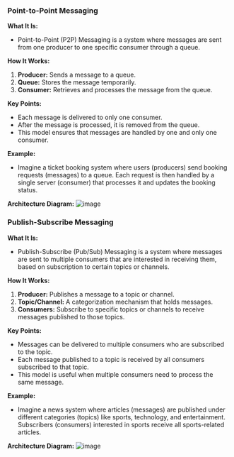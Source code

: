### Point-to-Point Messaging

**What It Is:**
- Point-to-Point (P2P) Messaging is a system where messages are sent from one producer to one specific consumer through a queue.

**How It Works:**
1. **Producer:** Sends a message to a queue.
2. **Queue:** Stores the message temporarily.
3. **Consumer:** Retrieves and processes the message from the queue.

**Key Points:**
- Each message is delivered to only one consumer.
- After the message is processed, it is removed from the queue.
- This model ensures that messages are handled by one and only one consumer.

**Example:**
- Imagine a ticket booking system where users (producers) send booking requests (messages) to a queue. Each request is then handled by a single server (consumer) that processes it and updates the booking status.

**Architecture Diagram:**
![image](https://github.com/user-attachments/assets/2d00eaf0-af2d-4c69-9ff0-9cf4804d6ee1)

### Publish-Subscribe Messaging

**What It Is:**
- Publish-Subscribe (Pub/Sub) Messaging is a system where messages are sent to multiple consumers that are interested in receiving them, based on subscription to certain topics or channels.

**How It Works:**
1. **Producer:** Publishes a message to a topic or channel.
2. **Topic/Channel:** A categorization mechanism that holds messages.
3. **Consumers:** Subscribe to specific topics or channels to receive messages published to those topics.

**Key Points:**
- Messages can be delivered to multiple consumers who are subscribed to the topic.
- Each message published to a topic is received by all consumers subscribed to that topic.
- This model is useful when multiple consumers need to process the same message.

**Example:**
- Imagine a news system where articles (messages) are published under different categories (topics) like sports, technology, and entertainment. Subscribers (consumers) interested in sports receive all sports-related articles.

**Architecture Diagram:**
![image](https://github.com/user-attachments/assets/9ddbc47b-a23c-42e4-bb38-c7be2b5280f5)
